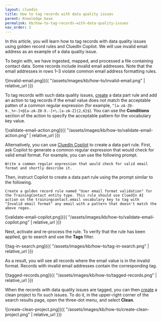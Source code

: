 ```yaml
---
layout: cluedin
title: How to tag records with data quality issues
parent: Knowledge base
permalink: kb/how-to-tag-records-with-data-quality-issues
nav_order: 2
---
```


In this article, you will learn how to tag records with data quality issues using golden record rules and CluedIn Copilot. We will use invalid email address as an example of a data quality issue.

To begin with, we have ingested, mapped, and processed a file containing contact data. Some records include invalid email addresses. Note that the email addresses in rows 1–3 violate common email address formatting rules.

![invalid-email.png]({{ "/assets/images/kb/how-to/invalid-email.png" | relative_url }})

To tag records with such data quality issues, [create](/management/rules/create-rule) a data part rule and add an action to tag records if the email value does not match the acceptable patten of a common regular expression (for example, `^[a-zA-Z0-9._%+-]+@[a-zA-Z0-9.-]+\.[a-zA-Z]{2,6}$`). You can use the **Conditions** section of the action to specify the acceptable pattern for the vocabulary key value.

![validate-email-action.png]({{ "/assets/images/kb/how-to/validate-email-action.png" | relative_url }})

Alternatively, you can use [CluedIn Copilot](/microsoft-integration/copilot-integration) to create a data part rule. First, ask Copilot to generate a common regular expression that would check for valid email format. For example, you can use the following prompt.

```
Write a common regular expression that would check for valid email format and shortly describe it.
```

Then, instruct Copilot to create a data part rule using the prompt similar to the following.

```
Create a golden record rule named "User email format validation" for the TrainingContact entity type. This rule should use CluedIn AI action on the trainingcontact.email vocabulary key to tag with "Invalid email format" any email with a pattern that doesn't match the above regex.
```

![validate-email-copilot.png]({{ "/assets/images/kb/how-to/validate-email-copilot.png" | relative_url }})

Next, activate and re-process the rule. To verify that the rule has been applied, go to search and use the **Tags** filter.

![tag-in-search.png]({{ "/assets/images/kb/how-to/tag-in-search.png" | relative_url }})

As a result, you will see all records where the email value is in the invalid format. Records with invalid email addresses contain the corresponding tag.

![tagged-records.png]({{ "/assets/images/kb/how-to/tagged-records.png" | relative_url }})

When the records with data quality issues are tagged, you can then [create](/preparation/clean/create-clean-project) a clean project to fix such issues. To do it, in the upper-right corner of the search results page, open the three-dot menu, and select **Clean**.

![create-clean-project.png]({{ "/assets/images/kb/how-to/create-clean-project.png" | relative_url }})